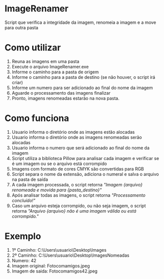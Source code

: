 # ImageRenamer
Script que verifica a integridade da imagem, renomeia a imagem e a move para outra pasta

# Como utilizar
1. Reuna as imagens em uma pasta
2. Execute o arquivo ImageRenamer.exe
3. Informe o caminho para a pasta de origem
4. Informe o caminho para a pasta de destino (se não houver, o script irá criar)
5. Informe um numero para ser adicionado ao final do nome da imagem
6. Aguarde o processamento das imagens finalizar
7. Pronto, imagens renomeadas estarão na nova pasta.

# Como funciona
1. Usuario informa o diretório onde as imagens estão alocadas
2. Usuario informa o diretório onde as imagens renomeadas serão alocadas
3. Usuario informa o numero que será adicionado ao final do nome da imagem
4. Script utiliza a biblioteca Pillow para analisar cada imagem e verificar se é um imagem ou se o arquivo está corrompido
5. Imagens com formato de cores CMYK são convertidas para RGB
6. Script separa o nome da extensão, adiciona o numeral e salva o arquivo na pasta de saída
7. A cada imagem processada, o script retorna *"Imagem {arquivo} renomeada e movida para {pasta_destino}"*
8. Após analisar todas as imagens, o script retorna *"Processamento concluído!"*
9. Caso um arquivo esteja corrompido, ou não seja imagem, o script retorna *"Arquivo {arquivo} não é uma imagem válida ou está corrompido."*

# Exemplo
1. 1º Caminho: C:\Users\usuario\Desktop\Images
2. 2º Caminho: C:\Users\usuario\Desktop\ImagesNomeadas
3. Numero: 42
4. Imagem original: Fotocomamigos.jpeg
5. Imagem de saida: Fotocomamigos42.jpeg
